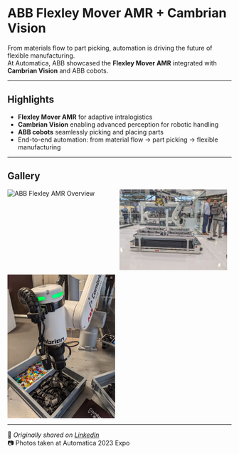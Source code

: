 # ABB Flexley Mover AMR + Cambrian Vision

From materials flow to part picking, automation is driving the future of flexible manufacturing.  
At Automatica, ABB showcased the **Flexley Mover AMR** integrated with **Cambrian Vision** and ABB cobots.

---

## Highlights
- **Flexley Mover AMR** for adaptive intralogistics  
- **Cambrian Vision** enabling advanced perception for robotic handling  
- **ABB cobots** seamlessly picking and placing parts  
- End-to-end automation: from material flow → part picking → flexible manufacturing  

---

## Gallery

<div style="display: flex; flex-wrap: wrap; gap: 10px;">
  <img src="../JPG_VID/PXL_20230627_141412347.MP.jpg?v=1" alt="ABB Flexley AMR Overview" width="48%">
  <img src="../JPG_VID/PXL_20230627_141428737.jpg?v=1" alt="ABB Flexley Mover Closeup" width="48%">
  <img src="../JPG_VID/PXL_20230627_141544942.jpg?v=1" alt="ABB Cambrian Vision with cobots" width="48%">
</div>

---

📌 _Originally shared on [LinkedIn](https://www.linkedin.com/in/alvin-l-596a3316a/)_  
📷 Photos taken at Automatica 2023 Expo
